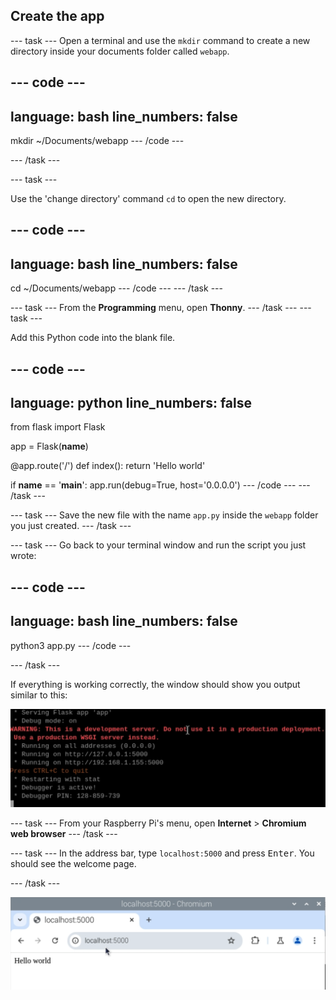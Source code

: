 ## Create the app

--- task ---
Open a terminal and use the `mkdir` command to create a new directory inside your documents folder called `webapp`.

--- code ---
---
language: bash
line_numbers: false
---
mkdir ~/Documents/webapp
--- /code ---

--- /task ---

--- task ---

Use the 'change directory' command `cd` to open the new directory.

--- code ---
---
language: bash
line_numbers: false
---
cd ~/Documents/webapp
--- /code ---
--- /task ---

--- task ---
From the **Programming** menu, open **Thonny**.
--- /task ---
--- task ---

Add this Python code into the blank file.

--- code ---
---
language: python
line_numbers: false
---
from flask import Flask

app = Flask(__name__)

@app.route('/')
def index():
    return 'Hello world'

if __name__ == '__main__':
    app.run(debug=True, host='0.0.0.0')
--- /code ---
--- /task ---

--- task ---
Save the new file with the name `app.py` inside the `webapp` folder you just created.
--- /task ---


--- task ---
Go back to your terminal window and run the script you just wrote:

--- code ---
---
language: bash
line_numbers: false
---
python3 app.py
--- /code ---

--- /task ---

If everything is working correctly, the window should show you output similar to this:

![pi run web app](images/pi-run-web-app.png)

--- task ---
From your Raspberry Pi's menu, open **Internet** > **Chromium web browser**
--- /task ---

--- task ---
In the address bar, type `localhost:5000` and press <kbd>Enter</kbd>. You should see the welcome page.

--- /task ---

![Flask Hello world](images/flask-hello-world.png)


